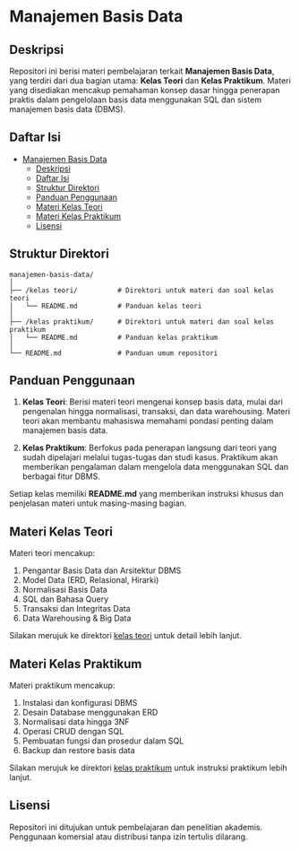 # Manajemen Basis Data

## Deskripsi
Repositori ini berisi materi pembelajaran terkait **Manajemen Basis Data**, yang terdiri dari dua bagian utama: **Kelas Teori** dan **Kelas Praktikum**. Materi yang disediakan mencakup pemahaman konsep dasar hingga penerapan praktis dalam pengelolaan basis data menggunakan SQL dan sistem manajemen basis data (DBMS).

## Daftar Isi
- [Manajemen Basis Data](#manajemen-basis-data)
  - [Deskripsi](#deskripsi)
  - [Daftar Isi](#daftar-isi)
  - [Struktur Direktori](#struktur-direktori)
  - [Panduan Penggunaan](#panduan-penggunaan)
  - [Materi Kelas Teori](#materi-kelas-teori)
  - [Materi Kelas Praktikum](#materi-kelas-praktikum)
  - [Lisensi](#lisensi)

## Struktur Direktori
```
manajemen-basis-data/
│
├── /kelas teori/          # Direktori untuk materi dan soal kelas teori
│   └── README.md          # Panduan kelas teori
│
├── /kelas praktikum/      # Direktori untuk materi dan soal kelas praktikum
│   └── README.md          # Panduan kelas praktikum
│
└── README.md              # Panduan umum repositori
```

## Panduan Penggunaan
1. **Kelas Teori**: Berisi materi teori mengenai konsep basis data, mulai dari pengenalan hingga normalisasi, transaksi, dan data warehousing. Materi teori akan membantu mahasiswa memahami pondasi penting dalam manajemen basis data.
   
2. **Kelas Praktikum**: Berfokus pada penerapan langsung dari teori yang sudah dipelajari melalui tugas-tugas dan studi kasus. Praktikum akan memberikan pengalaman dalam mengelola data menggunakan SQL dan berbagai fitur DBMS.

Setiap kelas memiliki **README.md** yang memberikan instruksi khusus dan penjelasan materi untuk masing-masing bagian.

## Materi Kelas Teori
Materi teori mencakup:
1. Pengantar Basis Data dan Arsitektur DBMS
2. Model Data (ERD, Relasional, Hirarki)
3. Normalisasi Basis Data
4. SQL dan Bahasa Query
5. Transaksi dan Integritas Data
6. Data Warehousing & Big Data

Silakan merujuk ke direktori [kelas teori](./kelas%20teori/) untuk detail lebih lanjut.

## Materi Kelas Praktikum
Materi praktikum mencakup:
1. Instalasi dan konfigurasi DBMS
2. Desain Database menggunakan ERD
3. Normalisasi data hingga 3NF
4. Operasi CRUD dengan SQL
5. Pembuatan fungsi dan prosedur dalam SQL
6. Backup dan restore basis data

Silakan merujuk ke direktori [kelas praktikum](./kelas%20praktikum/) untuk instruksi praktikum lebih lanjut.

## Lisensi
Repositori ini ditujukan untuk pembelajaran dan penelitian akademis. Penggunaan komersial atau distribusi tanpa izin tertulis dilarang.
